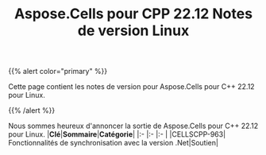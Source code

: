 ﻿---
title: Aspose.Cells pour CPP 22.12 Notes de version Linux
type: docs
weight: 1
url: /fr/cpp/aspose-cells-for-cpp-22-12-release-notes-linux/
---
{{% alert color="primary" %}}

Cette page contient les notes de version pour Aspose.Cells pour C++ 22.12 pour Linux.

{{% /alert %}}

Nous sommes heureux d'annoncer la sortie de Aspose.Cells pour C++ 22.12 pour Linux.
|**Clé**|**Sommaire**|**Catégorie**|
|:- |:- |:- |
|CELLSCPP-963| Fonctionnalités de synchronisation avec la version .Net|Soutien|


